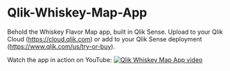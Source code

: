 # Qlik-Whiskey-Map-App
Behold the Whiskey Flavor Map app, built in Qlik Sense. Upload to your Qlik Cloud (https://cloud.qlik.com) or add to your Qlik Sense deployment (https://www.qlik.com/us/try-or-buy).

Watch the app in action on YouTube:
[![Qlik Whiskey Map App video](https://img.youtube.com/vi/yrx_GX0DuhE/0.jpg)](https://www.youtube.com/watch?v=yrx_GX0DuhE)